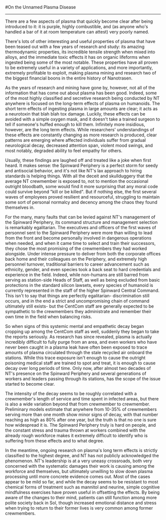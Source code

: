 #On the Unnamed Plasma Disease

----

There are a few aspects of plasma that quickly become clear after being introduced to it: it is purple, highly combustible, and (as anyone who's handled a bar of it at room temperature can attest) very poorly named. 

There's lots of other interesting and useful properties of plasma that have been teased out with a few years of research and study: its amazing thermodynamic properties, its incredible tensile strength when mixed into alloys, and the immediate toxic effects it has on organic lifeforms when ingested being some of the most notable. These properties have all proven to be extremely useful in a variety of applications, and more importantly, extremely profitable to exploit, making plasma mining and research two of the biggest financial boons in the entire history of Nanotrasen.

As the years of research and mining have gone by, however, not all of the information that has come out about plasma has been good. Indeed, some of the most highly classified and secretive research being conducted by NT anywhere is focused on the long-term effects of plasma on humanoids. The short term effects of ingesting plasma in large amounts are clear; it acts as a neurotoxin that blah blah tox damage. Luckily, these effects can be avoided with a simple oxygen mask, and it doesn't take a trained surgeon to tell if someone's huffed enough to kill them. Infinitely more insidious, however, are the long term effects. While researchers' understandings of these effects are constantly changing as more research is produced, clear patterns are emerging where affected individuals suffer from gradual neurological decay, decreased attention span, violent mood swings, and most notably, degraded ability to feel empathy for others.

Usually, these findings are laughed off and treated like a joke when first heard. It makes sense: the Spinward Periphery is a perfect storm for seedy and antisocial behavior, and it's not like NT's lax approach to hiring standards is helping things. With all the deceit and skullduggery that the average NT crewmember is exposed to, not to mention the occasional outright bloodbath, some would find it more surprising that any moral code could survive beyond "kill or be killed". But if nothing else, the first several waves of employees proved resilient and resourceful, struggling to maintain some sort of personal normalcy and decency among the chaos they found themselves in.

For the many, many faults that can be levied against NT's management of the Spinward Periphery, its command structure and management selection is remarkably egalitarian. The executives and officers of the first waves of personnel sent to the Spinward Periphery were more than willing to lead from the front and become personally involved in dangerous operations when needed, and when it came time to select and train their successors, they chose the most promising of the crewmembers they had worked alongside. Under intense pressure to deliver from both the corporate offices back home and their colleagues on the Periphery, and extremely high personnel turnover, traditional barriers to career advancement such as ethnicity, gender, and even species took a back seat to hard credentials and experience in the field. Indeed, while non-humans are still barred from serving as station-side Heads of Staff, as well as being excluded from basic protections in the standard silicon lawsets, every species of humanoid is currently represented in the staff of the higher Spinward Central Command. This isn't to say that things are perfectly egalitarian- discrimination still occurs, and in the end a strict and uncompromising chain of command ultimately still exists- but the CentCom staff are generally expected to be sympathetic to the crewmembers they administrate and remember their own time in the field when balancing risks.

So when signs of this systemic mental and empathetic decay began cropping up among the CentCom staff as well, suddenly they began to take the reports seriously. As research has since revealed, plasma is actually incredibly difficult to fully purge from an area, and even workers who have never been caught in a plasma leak have often been exposed to trace amounts of plasma circulated through the stale recycled air onboard the stations. While this trace exposure isn't enough to cause the outright poisoning medical staff are trained to spot and treat, it is enough to cause decay over long periods of time. Only now, after almost two decades of NT's presence on the Spinward Periphery and several generations of workers and leaders passing through its stations, has the scope of the issue started to become clear.

The intensity of the decay seems to be roughly correlated with a crewmember's length of service and time spent in infected areas, but there is also a wide variation beyond that from crewmember to crewmember. Preliminary models estimate that anywhere from 10-35% of crewmembers serving more than one month show minor signs of decay, with that number reaching as high as 80% after one year, but the truth is that no one is sure how widespread it is. The Spinward Periphery truly is hard on people, and the constant stress and trauma thrown at workers combined with the already rough workforce makes it extremely difficult to identify who is suffering from these effects and to what degree.

In the meantime, ongoing research on plasma's long term effects is strictly classified to the highest degree, and NT has not publicly acknowledged the phenomenon. NT's leadership is at a very uneasy crossroads, both very concerned with the systematic damages their work is causing among the workforce and themselves, but ultimately unwilling to slow down plasma processing until more concrete evidence comes out. Most of the cases appear to be mild so far, and while the decay seems to be resistant to most chemical forms of treatment such as mannitol and neurine, simple cognitive mindfulness exercises have proven useful in offsetting the effects. By being aware of the changes to their mind, patients can still function among more polite society back in Sol, though increased emotional distance and stress when trying to return to their former lives is very common among former crewmembers.
